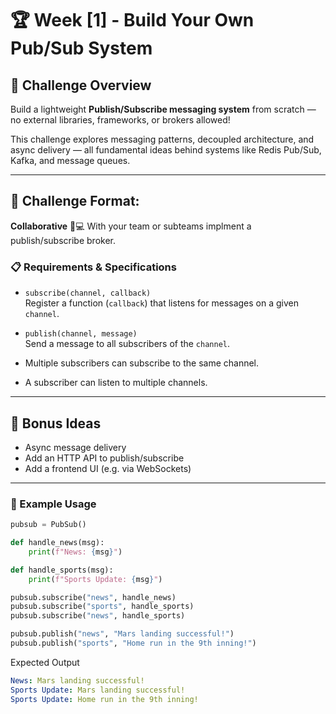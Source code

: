 # 🏆 Week [1] - Build Your Own Pub/Sub System

## 📝 Challenge Overview
Build a lightweight **Publish/Subscribe messaging system** from scratch — no external libraries, frameworks, or brokers allowed!

This challenge explores messaging patterns, decoupled architecture, and async delivery — all fundamental ideas behind systems like Redis Pub/Sub, Kafka, and message queues.

---

## 🏁 Challenge Format: 
**Collaborative** 🤝💻 With your team or subteams implment a publish/subscribe broker.


### 📋 Requirements & Specifications

- `subscribe(channel, callback)`  
  Register a function (`callback`) that listens for messages on a given `channel`.

- `publish(channel, message)`  
  Send a message to all subscribers of the `channel`.

- Multiple subscribers can subscribe to the same channel.
- A subscriber can listen to multiple channels.

---

## 🎯 Bonus Ideas

- Async message delivery
- Add an HTTP API to publish/subscribe
- Add a frontend UI (e.g. via WebSockets)

---

### 🔧 Example Usage
```python
pubsub = PubSub()

def handle_news(msg):
    print(f"News: {msg}")

def handle_sports(msg):
    print(f"Sports Update: {msg}")

pubsub.subscribe("news", handle_news)
pubsub.subscribe("sports", handle_sports)
pubsub.subscribe("news", handle_sports)

pubsub.publish("news", "Mars landing successful!")
pubsub.publish("sports", "Home run in the 9th inning!")
```

Expected Output
```yaml
News: Mars landing successful!
Sports Update: Mars landing successful!
Sports Update: Home run in the 9th inning!
```
